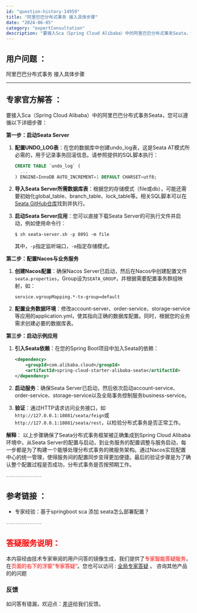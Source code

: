 ```yaml
---
id: "question-history-14959"
title: "阿里巴巴分布式事务 接入具体步骤"
date: "2024-06-05"
category: "expertConsultation"
description: "要接入Sca（Spring Cloud Alibaba）中的阿里巴巴分布式事务Seata，您可以遵循以下详细步骤：**第一步：启动Seata Server**1. **配置UNDO_LOG表**：在您的数据库中创建undo_log表，这是Seata AT模式所必需的，用于记录事务回滚信息。请参照提供"
---
```


## 用户问题 ： 
 阿里巴巴分布式事务 接入具体步骤  

---------------
## 专家官方解答 ：

要接入Sca（Spring Cloud Alibaba）中的阿里巴巴分布式事务Seata，您可以遵循以下详细步骤：

**第一步：启动Seata Server**

1. **配置UNDO_LOG表**：在您的数据库中创建undo_log表，这是Seata AT模式所必需的，用于记录事务回滚信息。请参照提供的SQL脚本执行：
   ```sql
   CREATE TABLE `undo_log` (
     ...
   ) ENGINE=InnoDB AUTO_INCREMENT=1 DEFAULT CHARSET=utf8;
   ```

2. **导入Seata Server所需数据库表**：根据您的存储模式（file或db），可能还需要初始化global_table、branch_table、lock_table等。相关SQL脚本可以在[Seata GitHub仓库](https://github.com/seata/seata/blob/1.5.0/script/server/db/mysql.sql)找到并执行。

3. **启动Seata Server应用**：您可以直接下载Seata Server的可执行文件并启动，例如使用命令行：
   ```
   $ sh seata-server.sh -p 8091 -m file
   ```
   其中，`-p`指定监听端口，`-m`指定存储模式。

**第二步：配置Nacos与业务服务**

1. **创建Nacos配置**：确保Nacos Server已启动，然后在Nacos中创建配置文件`seata.properties`，Group设为`SEATA_GROUP`，并根据需要配置事务群组映射，如：
   ```
   service.vgroupMapping.*-tx-group=default
   ```

2. **配置业务数据环境**：修改account-server、order-service、storage-service等应用的application.yml，使其指向正确的数据库配置。同时，根据您的业务需求创建必要的数据库表。

**第三步：启动示例应用**

1. **引入Seata依赖**：在您的Spring Boot项目中加入Seata的依赖：
   ```xml
   <dependency>
       <groupId>com.alibaba.cloud</groupId>
       <artifactId>spring-cloud-starter-alibaba-seata</artifactId>
   </dependency>
   ```

2. **启动服务**：确保Seata Server已启动，然后依次启动account-service、order-service、storage-service以及全局事务控制服务business-service。

3. **验证**：通过HTTP请求访问业务接口，如`http://127.0.0.1:18081/seata/feign`或`http://127.0.0.1:18081/seata/rest`，以检验分布式事务是否正常工作。

**解释**：
以上步骤确保了Seata分布式事务框架被正确集成到Spring Cloud Alibaba环境中，从Seata Server的配置与启动，到业务服务的配置调整与服务启动，每一步都是为了构建一个能够处理分布式事务的微服务架构。通过Nacos实现配置中心的统一管理，使得服务间的配置同步变得更加便捷。最后的验证步骤是为了确认整个配置过程是否成功，分布式事务是否按预期工作。


<font color="#949494">---------------</font> 


## 参考链接 ：

* 专家经验：基于springboot sca 添加 seata怎么部署配置？ 


 <font color="#949494">---------------</font> 
 


## <font color="#FF0000">答疑服务说明：</font> 

本内容经由技术专家审阅的用户问答的镜像生成，我们提供了<font color="#FF0000">专家智能答疑服务</font>，在<font color="#FF0000">页面的右下的浮窗”专家答疑“</font>。您也可以访问 : [全局专家答疑](https://answer.opensource.alibaba.com/docs/intro) 。 咨询其他产品的的问题

### 反馈
如问答有错漏，欢迎点：[差评](https://ai.nacos.io/user/feedbackByEnhancerGradePOJOID?enhancerGradePOJOId=14967)给我们反馈。
